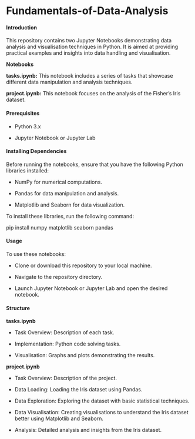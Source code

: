 # Fundamentals-of-Data-Analysis

#### Introduction

This repository contains two Jupyter Notebooks demonstrating data analysis and visualisation techniques in Python. It is aimed at providing practical examples and insights into data handling and visualisation.

**Notebooks**

**tasks.ipynb:** This notebook includes a series of tasks that showcase different data manipulation and analysis techniques.

**project.ipynb:** This notebook focuses on the analysis of the Fisher’s Iris dataset.

#### Prerequisites

* Python 3.x

* Jupyter Notebook or Jupyter Lab

#### Installing Dependencies

Before running the notebooks, ensure that you have the following Python libraries installed:

* NumPy for numerical computations.

* Pandas for data manipulation and analysis.

* Matplotlib and Seaborn for data visualization.

To install these libraries, run the following command:

pip install numpy matplotlib seaborn pandas

#### Usage

To use these notebooks:

* Clone or download this repository to your local machine.

* Navigate to the repository directory.

* Launch Jupyter Notebook or Jupyter Lab and open the desired notebook.

#### Structure

**tasks.ipynb**
    
* Task Overview: Description of each task.
    
* Implementation: Python code solving  tasks.
    
* Visualisation: Graphs and plots demonstrating the results.

**project.ipynb**

* Task Overview: Description of the project.
    
* Data Loading: Loading the Iris dataset using Pandas.
    
* Data Exploration: Exploring the dataset with basic statistical techniques.
    
* Data Visualisation: Creating visualisations to understand the Iris dataset better using Matplotlib and Seaborn.
    
* Analysis: Detailed analysis and insights from the Iris dataset.
